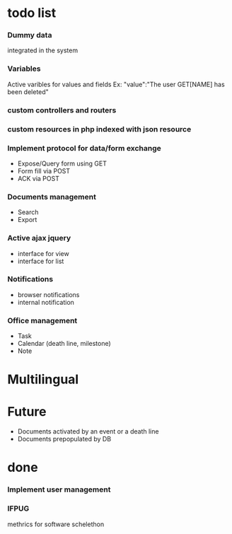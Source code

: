 # todo list

### Dummy data
integrated in the system

### Variables
Active varibles for values and fields Ex: "value":"The user GET[NAME] has been deleted"

### custom controllers and routers

### custom resources in php indexed with json resource

### Implement protocol for data/form exchange
* Expose/Query form using GET
* Form fill via POST
* ACK via POST

### Documents management
* Search
* Export

### Active ajax jquery
* interface for view
* interface for list

### Notifications
* browser notifications
* internal notification

### Office management 
* Task
* Calendar (death line, milestone)
* Note

# Multilingual

# Future 
* Documents activated by an event or a death line
* Documents prepopulated by DB


# done

### Implement user management

### IFPUG
methrics for software schelethon
